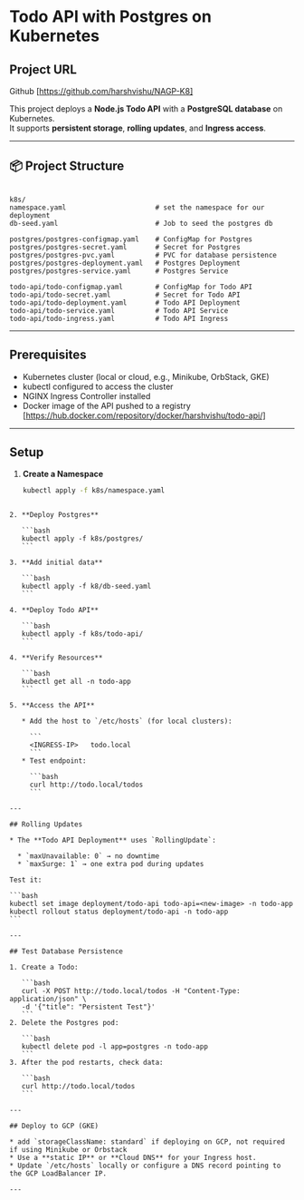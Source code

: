 # Todo API with Postgres on Kubernetes

## Project URL
Github [https://github.com/harshvishu/NAGP-K8]

This project deploys a **Node.js Todo API** with a **PostgreSQL database** on Kubernetes.  
It supports **persistent storage**, **rolling updates**, and **Ingress access**.

---

## 📦 Project Structure

```

k8s/
namespace.yaml                      # set the namespace for our deployment
db-seed.yaml                        # Job to seed the postgres db

postgres/postgres-configmap.yaml    # ConfigMap for Postgres
postgres/postgres-secret.yaml       # Secret for Postgres
postgres/postgres-pvc.yaml          # PVC for database persistence
postgres/postgres-deployment.yaml   # Postgres Deployment
postgres/postgres-service.yaml      # Postgres Service

todo-api/todo-configmap.yaml        # ConfigMap for Todo API
todo-api/todo-secret.yaml           # Secret for Todo API
todo-api/todo-deployment.yaml       # Todo API Deployment
todo-api/todo-service.yaml          # Todo API Service
todo-api/todo-ingress.yaml          # Todo API Ingress

````

---

## Prerequisites

- Kubernetes cluster (local or cloud, e.g., Minikube, OrbStack, GKE)
- kubectl configured to access the cluster
- NGINX Ingress Controller installed
- Docker image of the API pushed to a registry [https://hub.docker.com/repository/docker/harshvishu/todo-api/]

---

## Setup

1. **Create a Namespace**
   ```bash
   kubectl apply -f k8s/namespace.yaml
````

2. **Deploy Postgres**

   ```bash
   kubectl apply -f k8s/postgres/
   ```

3. **Add initial data**

   ```bash
   kubectl apply -f k8/db-seed.yaml 
   ```

4. **Deploy Todo API**

   ```bash
   kubectl apply -f k8s/todo-api/
   ```

4. **Verify Resources**

   ```bash
   kubectl get all -n todo-app
   ```

5. **Access the API**

   * Add the host to `/etc/hosts` (for local clusters):

     ```
     <INGRESS-IP>   todo.local
     ```
   * Test endpoint:

     ```bash
     curl http://todo.local/todos
     ```

---

## Rolling Updates

* The **Todo API Deployment** uses `RollingUpdate`:

  * `maxUnavailable: 0` → no downtime
  * `maxSurge: 1` → one extra pod during updates

Test it:

```bash
kubectl set image deployment/todo-api todo-api=<new-image> -n todo-app
kubectl rollout status deployment/todo-api -n todo-app
```

---

## Test Database Persistence

1. Create a Todo:

   ```bash
   curl -X POST http://todo.local/todos -H "Content-Type: application/json" \
   -d '{"title": "Persistent Test"}'
   ```
2. Delete the Postgres pod:

   ```bash
   kubectl delete pod -l app=postgres -n todo-app
   ```
3. After the pod restarts, check data:

   ```bash
   curl http://todo.local/todos
   ```

---

## Deploy to GCP (GKE)

* add `storageClassName: standard` if deploying on GCP, not required if using Minikube or Orbstack
* Use a **static IP** or **Cloud DNS** for your Ingress host.
* Update `/etc/hosts` locally or configure a DNS record pointing to the GCP LoadBalancer IP.

---